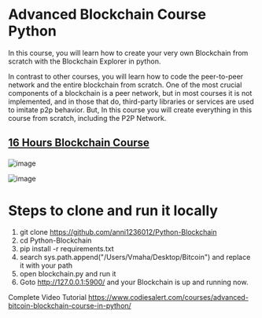 # Advanced Blockchain Course Python 
In this course, you will learn how to create your very own Blockchain from scratch with the Blockchain Explorer in python.

In contrast to other courses, you will learn how to code the peer-to-peer network and the entire blockchain from scratch.
One of the most crucial components of a blockchain is a peer network, but in most courses it is not implemented, and in those that do, third-party libraries or services are used to imitate p2p behavior.
But, In this course you will create everything in this course from scratch, including the P2P Network.

## <p><a href="https://www.codiesalert.com/courses/advanced-bitcoin-blockchain-course-in-python/" target="iframe_a">16 Hours Blockchain Course </a></p>

![image](https://user-images.githubusercontent.com/86418669/179878712-15988107-e468-40cf-8aa0-ca8cc4ade30b.png)


![image](https://user-images.githubusercontent.com/86418669/179878631-d2f3dde8-56f4-46a3-acb5-3d07183b7afa.png)


# Steps to clone and run it locally

1. git clone https://github.com/anni1236012/Python-Blockchain
2. cd Python-Blockchain
3. pip install -r requirements.txt
4. search sys.path.append("/Users/Vmaha/Desktop/Bitcoin") and replace it with your path 
5. open blockchain.py and run it
6. Goto http://127.0.0.1:5900/ and your Blockchain is up and running now.

Complete Video Tutorial
https://www.codiesalert.com/courses/advanced-bitcoin-blockchain-course-in-python/

